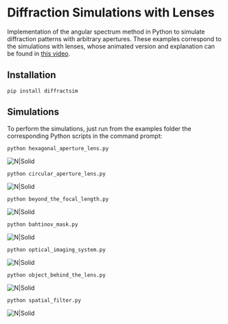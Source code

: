 # Diffraction Simulations with Lenses

Implementation of the angular spectrum method in Python to simulate diffraction patterns with arbitrary apertures.
These examples correspond to the simulations with lenses, whose animated version and explanation can be found in [this video](https://www.youtube.com/watch?v=G4J4PV6tqH0).

## Installation

```
pip install diffractsim
```

## Simulations

To perform the simulations, just run from the examples folder the corresponding Python scripts in the command prompt:


```
python hexagonal_aperture_lens.py
```

![N|Solid](/images/hexagon_with_lens.png)

```
python circular_aperture_lens.py
```

![N|Solid](/images/circular_aperture_lens.png)

```
python beyond_the_focal_length.py
```

![N|Solid](/images/beyond_the_focal_length.png)

```
python bahtinov_mask.py
```

![N|Solid](/images/bahtinov_mask.png)

```
python optical_imaging_system.py
```

![N|Solid](/images/optical_imaging_system.png)

```
python object_behind_the_lens.py
```

![N|Solid](/images/object_behind_the_lens.png)

```
python spatial_filter.py
```

![N|Solid](/images/spatial_filter.png)